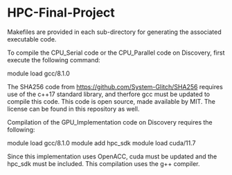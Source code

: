 # HPC-Final-Project

Makefiles are provided in each sub-directory for generating the associated
executable code. 

To compile the CPU_Serial code or the CPU_Parallel code on Discovery,
first execute the following command:

module load gcc/8.1.0

The SHA256 code from https://github.com/System-Glitch/SHA256 requires
use of the c++17 standard library, and therfore gcc must be updated 
to compile this code. This code is open source, made available by MIT. 
The license can be found in this repository as well. 

Compilation of the GPU_Implementation code on Discovery requires the 
following:

module load gcc/8.1.0
module add hpc_sdk
module load cuda/11.7 

Since this implementation uses OpenACC, cuda must be updated
and the hpc_sdk must be included. This compilation uses the 
g++ compiler. 
